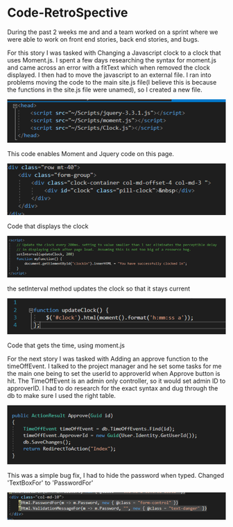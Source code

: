 # Code-RetroSpective
During the past 2 weeks me and and a team worked on a sprint where we were able to work on front end stories, back end stories, and bugs.

For this story I was tasked with Changing a Javascript clock to a clock that uses Moment.js. I spent a few days researching the syntax for moment.js and came across an error with a fitText which when removed the clock displayed. I then had to move the javascript to an external file. I ran into problems moving the code to the main site.js file(I believe this is because the functions in the site.js file were unamed), so I created a new file.

![moment script](https://github.com/Addaku/Code-RetroSpective/blob/master/Code_1.PNG)

This code enables Moment and Jquery code on this page.


![Html display](https://github.com/Addaku/Code-RetroSpective/blob/master/Code_2.PNG)

Code that displays the clock


![Update clock](https://github.com/Addaku/Code-RetroSpective/blob/master/Code_4.PNG)

the setInterval method updates the clock so that it stays current


![moment clock](https://github.com/Addaku/Code-RetroSpective/blob/master/Code_6.PNG)

Code that gets the time, using moment.js

For the next story I was tasked with Adding an approve function to the timeOffEvent. I talked to the project manager and he set some tasks for me the main one being to set the userId to approverId when Approve button is hit. The TimeOffEvent is an admin only controller, so it would set admin ID to approverID. I had to do research for the exact syntax and dug through the db to make sure I used the right table.

![UserId to approverId](https://github.com/Addaku/Code-RetroSpective/blob/master/Code_5.PNG)


This was a simple bug fix, I had to hide the password when typed. Changed 'TextBoxFor' to 'PasswordFor'

![Hide password](https://github.com/Addaku/Code-RetroSpective/blob/master/Code_3.PNG)
